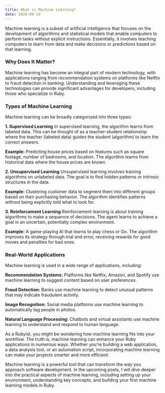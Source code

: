 ```yaml
---
title: What is Machine Learning?
date: 2024-09-19
---
```


Machine learning is a subset of artificial intelligence that focuses on the development of algorithms and statistical models that enable computers to perform tasks without explicit instructions. Essentially, it involves teaching computers to learn from data and make decisions or predictions based on that learning.

### Why Does It Matter?

Machine learning has become an integral part of modern technology, with applications ranging from recommendation systems on platforms like Netflix to fraud detection in banking. Understanding and leveraging these technologies can provide significant advantages for developers, including those who specialize in Ruby.

### Types of Machine Learning
Machine learning can be broadly categorized into three types:

**1. Supervised Learning** In supervised learning, the algorithm learns from labeled data. This can be thought of as a teacher-student relationship where the teacher (labeled data) guides the student (algorithm) to learn the correct answers.

**Example:** Predicting house prices based on features such as square footage, number of bedrooms, and location. The algorithm learns from historical data where the house prices are known.

**2. Unsupervised Learning** Unsupervised learning involves training algorithms on unlabeled data. The goal is to find hidden patterns or intrinsic structures in the data.

**Example:** Clustering customer data to segment them into different groups based on their purchasing behavior. The algorithm identifies patterns without being explicitly told what to look for.

**3. Reinforcement Learning** Reinforcement learning is about training algorithms to make a sequence of decisions. The agent learns to achieve a goal in an uncertain, potentially complex environment.

**Example:** A game-playing AI that learns to play chess or Go. The algorithm improves its strategy through trial and error, receiving rewards for good moves and penalties for bad ones.

### Real-World Applications
Machine learning is used in a wide range of applications, including:

**Recommendation Systems:** Platforms like Netflix, Amazon, and Spotify use machine learning to suggest content based on user preferences.

**Fraud Detection:** Banks use machine learning to detect unusual patterns that may indicate fraudulent activity.

**Image Recognition:** Social media platforms use machine learning to automatically tag people in photos.

**Natural Language Processing:** Chatbots and virtual assistants use machine learning to understand and respond to human language.


As a Rubyist, you might be wondering how machine learning fits into your workflow. The truth is, machine learning can enhance your Ruby applications in numerous ways. Whether you're building a web application, a data analysis tool, or an automation script, incorporating machine learning can make your projects smarter and more efficient.

Machine learning is a powerful tool that can transform the way you approach software development. In the upcoming posts, I will dive deeper into the practical aspects of machine learning, including setting up your environment, understanding key concepts, and building your first machine learning models in Ruby.

